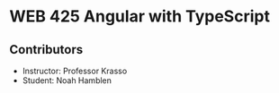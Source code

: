 # WEB 425 Angular with TypeScript

## Contributors

- Instructor: Professor Krasso
- Student: Noah Hamblen
